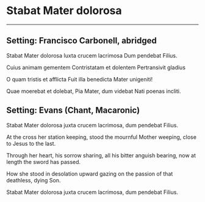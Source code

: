# Stabat Mater dolorosa

***

## Setting: Francisco Carbonell, abridged

Stabat Mater dolorosa
Iuxta crucem lacrimosa
Dum pendebat Filius.

Cuius animam gementem
Contristatam et dolentem
Pertransivit gladius

O quam tristis et afflicta
Fuit illa benedicta
Mater unigeniti!

Quae moerebat et dolebat,
Pia Mater, dum videbat
Nati poenas incliti.

## Setting: Evans (Chant, Macaronic)

Stabat Mater dolorosa
juxta crucem lacrimosa,
dum pendebat Filius.

At the cross her station keeping,
stood the mournful Mother weeping,
close to Jesus to the last.

Through her heart, his sorrow sharing,
all his bitter anguish bearing,
now at length the sword has passed.

How she stood in desolation
upward gazing on the passion
of that deathless, dying Son.

Stabat Mater dolorosa
juxta crucem lacrimosa,
dum pendebat Filius.
